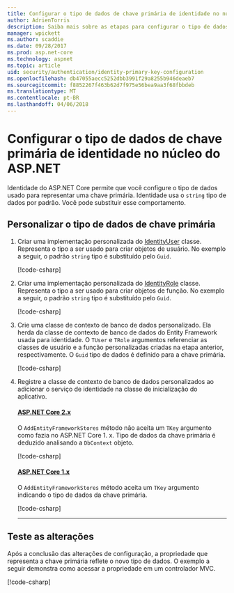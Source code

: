 ```yaml
---
title: Configurar o tipo de dados de chave primária de identidade no núcleo do ASP.NET
author: AdrienTorris
description: Saiba mais sobre as etapas para configurar o tipo de dados desejado, usado para a chave primária da identidade do ASP.NET Core.
manager: wpickett
ms.author: scaddie
ms.date: 09/28/2017
ms.prod: asp.net-core
ms.technology: aspnet
ms.topic: article
uid: security/authentication/identity-primary-key-configuration
ms.openlocfilehash: db47055aecc5252dbb3991f29a8255b946deaeb7
ms.sourcegitcommit: f8852267f463b62d7f975e56bea9aa3f68fbbdeb
ms.translationtype: MT
ms.contentlocale: pt-BR
ms.lasthandoff: 04/06/2018
---
```

# <a name="configure-identity-primary-key-data-type-in-aspnet-core"></a>Configurar o tipo de dados de chave primária de identidade no núcleo do ASP.NET

Identidade do ASP.NET Core permite que você configure o tipo de dados usado para representar uma chave primária. Identidade usa o `string` tipo de dados por padrão. Você pode substituir esse comportamento.

## <a name="customize-the-primary-key-data-type"></a>Personalizar o tipo de dados de chave primária

1. Criar uma implementação personalizada do [IdentityUser](https://docs.microsoft.com/aspnet/core/api/microsoft.aspnetcore.identity.entityframeworkcore.identityuser-1) classe. Representa o tipo a ser usado para criar objetos de usuário. No exemplo a seguir, o padrão `string` tipo é substituído pelo `Guid`.

    [!code-csharp[](identity/sample/src/ASPNET-IdentityDemo-PrimaryKeysConfig/Models/ApplicationUser.cs?highlight=4&range=7-13)]

2. Criar uma implementação personalizada do [IdentityRole](https://docs.microsoft.com/aspnet/core/api/microsoft.aspnetcore.identity.entityframeworkcore.identityrole-1) classe. Representa o tipo a ser usado para criar objetos de função. No exemplo a seguir, o padrão `string` tipo é substituído pelo `Guid`.

    [!code-csharp[](identity/sample/src/ASPNET-IdentityDemo-PrimaryKeysConfig/Models/ApplicationRole.cs?highlight=3&range=7-12)]

3. Crie uma classe de contexto de banco de dados personalizado. Ela herda da classe de contexto de banco de dados do Entity Framework usada para identidade. O `TUser` e `TRole` argumentos referenciar as classes de usuário e a função personalizadas criadas na etapa anterior, respectivamente. O `Guid` tipo de dados é definido para a chave primária.

    [!code-csharp[](identity/sample/src/ASPNET-IdentityDemo-PrimaryKeysConfig/Data/ApplicationDbContext.cs?highlight=3&range=9-26)]

4. Registre a classe de contexto de banco de dados personalizados ao adicionar o serviço de identidade na classe de inicialização do aplicativo.

   #### <a name="aspnet-core-2xtabaspnetcore2x"></a>[ASP.NET Core 2.x](#tab/aspnetcore2x/)
    O `AddEntityFrameworkStores` método não aceita um `TKey` argumento como fazia no ASP.NET Core 1. x. Tipo de dados da chave primária é deduzido analisando a `DbContext` objeto.

    [!code-csharp[](identity/sample/src/ASPNETv2-IdentityDemo-PrimaryKeysConfig/Startup.cs?highlight=6-8&range=25-37)]

   #### <a name="aspnet-core-1xtabaspnetcore1x"></a>[ASP.NET Core 1.x](#tab/aspnetcore1x/)
    O `AddEntityFrameworkStores` método aceita um `TKey` argumento indicando o tipo de dados da chave primária.

    [!code-csharp[](identity/sample/src/ASPNET-IdentityDemo-PrimaryKeysConfig/Startup.cs?highlight=9-11&range=39-55)]

   * * *
## <a name="test-the-changes"></a>Teste as alterações

Após a conclusão das alterações de configuração, a propriedade que representa a chave primária reflete o novo tipo de dados. O exemplo a seguir demonstra como acessar a propriedade em um controlador MVC.

[!code-csharp[](identity/sample/src/ASPNET-IdentityDemo-PrimaryKeysConfig/Controllers/AccountController.cs?name=snippet_GetCurrentUserId&highlight=6)]
